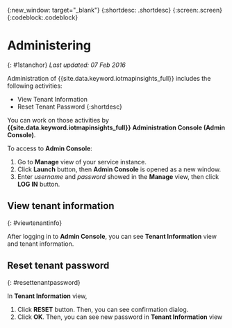 {:new_window: target="_blank"}
{:shortdesc: .shortdesc}
{:screen:.screen}
{:codeblock:.codeblock}

# Administering
{: #1stanchor}
*Last updated: 07 Feb 2016*


Administration of {{site.data.keyword.iotmapinsights_full}} includes the following activities:
- View Tenant Information
- Reset Tenant Password
{:shortdesc}

You can work on those activities by **{{site.data.keyword.iotmapinsights_full}} Administration Console (Admin Console)**.

To access to **Admin Console**:

1. Go to **Manage** view of your service instance.
2. Click **Launch** button, then **Admin Console** is opened as a new window.
3. Enter *username* and *password* showed in the **Manage** view, then click **LOG IN** button.

## View tenant information
{: #viewtenantinfo}

After logging in to **Admin Console**, you can see **Tenant Information** view and tenant information.

## Reset tenant password
{: #resettenantpassword}

In **Tenant Information** view, 

1. Click **RESET** button. Then, you can see confirmation dialog.
2. Click **OK**.
Then, you can see new password in **Tenant Information** view
